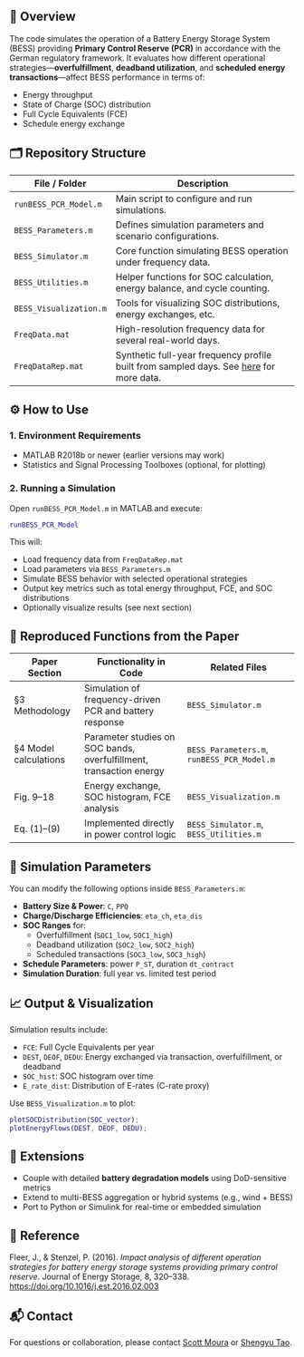 ## 📌 Overview

The code simulates the operation of a Battery Energy Storage System (BESS) providing **Primary Control Reserve (PCR)** in accordance with the German regulatory framework. It evaluates how different operational strategies—**overfulfillment**, **deadband utilization**, and **scheduled energy transactions**—affect BESS performance in terms of:

- Energy throughput
- State of Charge (SOC) distribution
- Full Cycle Equivalents (FCE)
- Schedule energy exchange


## 🗂 Repository Structure

| File / Folder           | Description |
|------------------------|-------------|
| `runBESS_PCR_Model.m`  | Main script to configure and run simulations. |
| `BESS_Parameters.m`    | Defines simulation parameters and scenario configurations. |
| `BESS_Simulator.m`     | Core function simulating BESS operation under frequency data. |
| `BESS_Utilities.m`     | Helper functions for SOC calculation, energy balance, and cycle counting. |
| `BESS_Visualization.m` | Tools for visualizing SOC distributions, energy exchanges, etc. |
| `FreqData.mat`         | High-resolution frequency data for several real-world days. |
| `FreqDataRep.mat`      | Synthetic full-year frequency profile built from sampled days. See [here](https://github.com/terencetaothucb/ERCOT-DataCrawler/tree/main/data/ercot) for more data.|


## ⚙️ How to Use

### 1. **Environment Requirements**
- MATLAB R2018b or newer (earlier versions may work)
- Statistics and Signal Processing Toolboxes (optional, for plotting)

### 2. **Running a Simulation**

Open `runBESS_PCR_Model.m` in MATLAB and execute:

```matlab
runBESS_PCR_Model
```

This will:
- Load frequency data from `FreqDataRep.mat`
- Load parameters via `BESS_Parameters.m`
- Simulate BESS behavior with selected operational strategies
- Output key metrics such as total energy throughput, FCE, and SOC distributions
- Optionally visualize results (see next section)


## 🧪 Reproduced Functions from the Paper

| Paper Section | Functionality in Code | Related Files |
|---------------|-----------------------|---------------|
| §3 Methodology | Simulation of frequency-driven PCR and battery response | `BESS_Simulator.m` |
| §4 Model calculations | Parameter studies on SOC bands, overfulfillment, transaction energy | `BESS_Parameters.m`, `runBESS_PCR_Model.m` |
| Fig. 9–18 | Energy exchange, SOC histogram, FCE analysis | `BESS_Visualization.m` |
| Eq. (1)–(9) | Implemented directly in power control logic | `BESS_Simulator.m`, `BESS_Utilities.m` |


## 🧩 Simulation Parameters

You can modify the following options inside `BESS_Parameters.m`:

- **Battery Size & Power**: `C`, `PPQ`
- **Charge/Discharge Efficiencies**: `eta_ch`, `eta_dis`
- **SOC Ranges** for:
  - Overfulfillment (`SOC1_low`, `SOC1_high`)
  - Deadband utilization (`SOC2_low`, `SOC2_high`)
  - Scheduled transactions (`SOC3_low`, `SOC3_high`)
- **Schedule Parameters**: power `P_ST`, duration `dt_contract`
- **Simulation Duration**: full year vs. limited test period


## 📈 Output & Visualization

Simulation results include:

- `FCE`: Full Cycle Equivalents per year
- `DEST`, `DEOF`, `DEDU`: Energy exchanged via transaction, overfulfillment, or deadband
- `SOC_hist`: SOC histogram over time
- `E_rate_dist`: Distribution of E-rates (C-rate proxy)

Use `BESS_Visualization.m` to plot:

```matlab
plotSOCDistribution(SOC_vector);
plotEnergyFlows(DEST, DEOF, DEDU);
```


## 🧠 Extensions

- Couple with detailed **battery degradation models** using DoD-sensitive metrics
- Extend to multi-BESS aggregation or hybrid systems (e.g., wind + BESS)
- Port to Python or Simulink for real-time or embedded simulation


## 📄 Reference

Fleer, J., & Stenzel, P. (2016). *Impact analysis of different operation strategies for battery energy storage systems providing primary control reserve*. Journal of Energy Storage, 8, 320–338. https://doi.org/10.1016/j.est.2016.02.003


## 📬 Contact

For questions or collaboration, please contact [Scott Moura](mailto:smoura@berkeley.edu) or [Shengyu Tao](mailto:sytao@berkeley.edu).
